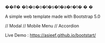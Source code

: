 ��#� �b�o�o�t�s�t�a�r�t�
�
�

A simple web template made with Bootstrap 5.0

// Modal
// Mobile Menu
// Accordion

Live Demo : https://asieef.github.io/bootstart/
